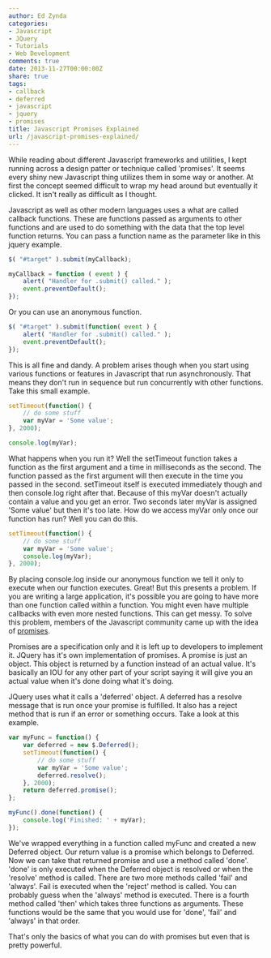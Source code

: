 ```yaml
---
author: Ed Zynda
categories:
- Javascript
- JQuery
- Tutorials
- Web Development
comments: true
date: 2013-11-27T00:00:00Z
share: true
tags:
- callback
- deferred
- javascript
- jquery
- promises
title: Javascript Promises Explained
url: /javascript-promises-explained/
---
```


While reading about different Javascript frameworks and utilities, I kept running across a design patter or technique called 'promises'. It seems every shiny new Javascript thing utilizes them in some way or another. At first the concept seemed difficult to wrap my head around but eventually it clicked. It isn't really as difficult as I thought.

Javascript as well as other modern languages uses a what are called callback functions. These are functions passed as arguments to other functions and are used to do something with the data that the top level function returns. You can pass a function name as the parameter like in this jquery example.

```javascript  
$( "#target" ).submit(myCallback);

myCallback = function ( event ) {  
    alert( "Handler for .submit() called." );  
    event.preventDefault();  
});  
```

Or you can use an anonymous function.

```javascript  
$( "#target" ).submit(function( event ) {  
    alert( "Handler for .submit() called." );  
    event.preventDefault();  
});  
```

This is all fine and dandy. A problem arises though when you start using various functions or features in Javascript that run asynchronously. That means they don't run in sequence but run concurrently with other functions. Take this small example.

```javascript  
setTimeout(function() {  
    // do some stuff  
    var myVar = 'Some value';  
}, 2000);

console.log(myVar);  
```

What happens when you run it? Well the setTimeout function takes a function as the first argument and a time in milliseconds as the second. The function passed as the first argument will then execute in the time you passed in the second. setTimeout itself is executed immediately though and then console.log right after that. Because of this myVar doesn't actually contain a value and you get an error. Two seconds later myVar is assigned 'Some value' but then it's too late. How do we access myVar only once our function has run? Well you can do this.

```javascript  
setTimeout(function() {  
    // do some stuff  
    var myVar = 'Some value';  
    console.log(myVar);  
}, 2000);  
```

By placing console.log inside our anonymous function we tell it only to execute when our function executes. Great! But this presents a problem. If you are writing a large application, it's possible you are going to have more than one function called within a function. You might even have multiple callbacks with even more nested functions. This can get messy. To solve this problem, members of the Javascript community came up with the idea of <a href="http://wiki.commonjs.org/wiki/Promises/A" title="Promises/A Specification" target="_blank">promises</a>.

Promises are a specification only and it is left up to developers to implement it. JQuery has it's own implementation of promises. A promise is just an object. This object is returned by a function instead of an actual value. It's basically an IOU for any other part of your script saying it will give you an actual value when it's done doing what it's doing.

JQuery uses what it calls a 'deferred' object. A deferred has a resolve message that is run once your promise is fulfilled. It also has a reject method that is run if an error or something occurs. Take a look at this example.

```javascript  
var myFunc = function() {  
    var deferred = new $.Deferred();  
    setTimeout(function() {  
        // do some stuff  
        var myVar = 'Some value';  
        deferred.resolve();  
    }, 2000);  
    return deferred.promise();  
};

myFunc().done(function() {  
    console.log('Finished: ' + myVar);  
});  
```

We've wrapped everything in a function called myFunc and created a new Deferred object. Our return value is a promise which belongs to Deferred. Now we can take that returned promise and use a method called 'done'. 'done' is only executed when the Deferred object is resolved or when the 'resolve' method is called. There are two more methods called 'fail' and 'always'. Fail is executed when the 'reject' method is called. You can probably guess when the 'always' method is executed. There is a fourth method called 'then' which takes three functions as arguments. These functions would be the same that you would use for 'done', 'fail' and 'always' in that order.

That's only the basics of what you can do with promises but even that is pretty powerful.

 [1]: http://www.edzynda.com/media/promise.jpg
